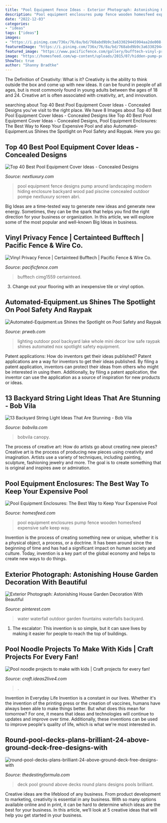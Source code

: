 ```yaml
---
title: "Pool Equipment Fence Ideas - Exterior Photograph: Astonishing House Garden Decoration With Beautiful"
description: "Pool equipment enclosures pump fence wooden homesfeed expensive safe keep way"
date: "2022-12-03"
categories:
- "ideas"
tags: ["ideas"]
images:
- "https://i.pinimg.com/736x/76/8a/bd/768abd9b9c3a633029445994aa2de008--outdoor-water-fountains-garden-fountains.jpg"
featuredImage: "https://i.pinimg.com/736x/76/8a/bd/768abd9b9c3a633029445994aa2de008--outdoor-water-fountains-garden-fountains.jpg"
featured_image: "https://www.pacificfence.com/gallery/bufftech-vinyl-privacy-fence/CIMG1559.jpg"
image: "https://homesfeed.com/wp-content/uploads/2015/07/hidden-pump-pool-equipment-enclosures-behind-wooden-fence-in-the-corner-of-backyard.jpg"
ShowToc: true
author: "Shanny Bradtke"
---
```



The Definition of Creativity: What is it?
Creativity is the ability to think outside the box and come up with new ideas. It can be found in people of all ages, but is most commonly found in young adults between the ages of 18 and 24. Creative art is often associated with creativity, art, and innovation.

	

		
searching about Top 40 Best Pool Equipment Cover Ideas - Concealed Designs you've visit to the right place. We have 8 Images about Top 40 Best Pool Equipment Cover Ideas - Concealed Designs like Top 40 Best Pool Equipment Cover Ideas - Concealed Designs, Pool Equipment Enclosures: The Best Way to Keep Your Expensive Pool and also Automated-Equipment.us Shines the Spotlight on Pool Safety and Raypak. Here you go:
		
    
## Top 40 Best Pool Equipment Cover Ideas - Concealed Designs

<img loading=lazy src="http://nextluxury.com/wp-content/uploads/wood-slat-fence-pool-equipment-enclosure-ideas.jpg" onerror="this.onerror=null;this.src='https://tse4.mm.bing.net/th?id=OIP.5mYzBR12CDg3vH7x2of5RQAAAA&amp;pid=15.1';" alt="Top 40 Best Pool Equipment Cover Ideas - Concealed Designs">

_Source: nextluxury.com_

>pool equipment fence designs pump around landscaping modern hiding enclosure backyard wood pad piscine concealed outdoor pompe nextluxury screen abri. 

	

Big Ideas are a time-tested way to generate new ideas and generate new energy. Sometimes, they can be the spark that helps you find the right direction for your business or organization. In this article, we will explore some of the most popular and well-known Big Ideas in business.

    
## Vinyl Privacy Fence | Certainteed Bufftech | Pacific Fence &amp; Wire Co.

<img loading=lazy src="https://www.pacificfence.com/gallery/bufftech-vinyl-privacy-fence/CIMG1559.jpg" onerror="this.onerror=null;this.src='https://tse3.mm.bing.net/th?id=OIP.UK9JxcH9b9zKv_28dYPjhAHaFj&amp;pid=15.1';" alt="Vinyl Privacy Fence | Certainteed Bufftech | Pacific Fence &amp; Wire Co.">

_Source: pacificfence.com_

>bufftech cimg1559 certainteed. 

	

3. Change out your flooring with an inexpensive tile or vinyl option.

    
## Automated-Equipment.us Shines The Spotlight On Pool Safety And Raypak

<img loading=lazy src="http://ww1.prweb.com/prfiles/2009/08/10/1972174/lights1b.jpg" onerror="this.onerror=null;this.src='https://tse3.mm.bing.net/th?id=OIP.J_ztOu_7ZgxrvxPhFgctbgHaE8&amp;pid=15.1';" alt="Automated-Equipment.us Shines the Spotlight on Pool Safety and Raypak">

_Source: prweb.com_

>lighting outdoor pool backyard lake whole mini decor low safe raypak shines automated nox spotlight safety equipment. 

	

Patent applications: How do inventors get their ideas published?
Patent applications are a way for inventors to get their ideas published. By filing a patent application, inventors can protect their ideas from others who might be interested in using them. Additionally, by filing a patent application, the inventor can use the application as a source of inspiration for new products or ideas.

    
## 13 Backyard String Light Ideas That Are Stunning - Bob Vila

<img loading=lazy src="https://empire-s3-production.bobvila.com/slides/38337/original/outdoor_pool_canopy_string_lights.jpg?1594324239" onerror="this.onerror=null;this.src='https://tse2.mm.bing.net/th?id=OIP.CRGx_4fR8SYDwzUpVLkO_AHaFX&amp;pid=15.1';" alt="13 Backyard String Light Ideas That Are Stunning - Bob Vila">

_Source: bobvila.com_

>bobvila canopy. 

	

The process of creative art: How do artists go about creating new pieces?
Creative art is the process of producing new pieces using creativity and imagination. Artists use a variety of techniques, including painting, sculpture, fashioning jewelry and more. The goal is to create something that is original and inspires awe or admiration.

    
## Pool Equipment Enclosures: The Best Way To Keep Your Expensive Pool

<img loading=lazy src="https://homesfeed.com/wp-content/uploads/2015/07/hidden-pump-pool-equipment-enclosures-behind-wooden-fence-in-the-corner-of-backyard.jpg" onerror="this.onerror=null;this.src='https://tse3.mm.bing.net/th?id=OIP.dmBQ_wctZYHixr-p1mHVowHaFj&amp;pid=15.1';" alt="Pool Equipment Enclosures: The Best Way to Keep Your Expensive Pool">

_Source: homesfeed.com_

>pool equipment enclosures pump fence wooden homesfeed expensive safe keep way. 

	

Invention is the process of creating something new or unique, whether it is a physical object, a process, or a doctrine. It has been around since the beginning of time and has had a significant impact on human society and culture. Today, invention is a key part of the global economy and helps to create new ways to do things.

    
## Exterior Photograph: Astonishing House Garden Decoration With Beautiful

<img loading=lazy src="https://i.pinimg.com/736x/76/8a/bd/768abd9b9c3a633029445994aa2de008--outdoor-water-fountains-garden-fountains.jpg" onerror="this.onerror=null;this.src='https://tse3.mm.bing.net/th?id=OIP.bZQSXVgs1GWKMoihAmzvPAHaJ4&amp;pid=15.1';" alt="Exterior Photograph: Astonishing House Garden Decoration With Beautiful">

_Source: pinterest.com_

>water waterfall outdoor garden fountains waterfalls backyard. 

	

1. The escalator: This invention is so simple, but it can save lives by making it easier for people to reach the top of buildings.

    
## Pool Noodle Projects To Make With Kids | Craft Projects For Every Fan!

<img loading=lazy src="https://craft.ideas2live4.com/wp-content/uploads/sites/4/2015/05/Pool-Noodle-Projects-03.jpg" onerror="this.onerror=null;this.src='https://tse1.mm.bing.net/th?id=OIP.SqEaoI4z90y-FxGPSiMmBAHaLH&amp;pid=15.1';" alt="Pool noodle projects to make with kids | Craft projects for every fan!">

_Source: craft.ideas2live4.com_

>. 

	

Invention in Everyday Life
Invention is a constant in our lives. Whether it's the invention of the printing press or the creation of vaccines, humans have always been able to make things better. But what does this mean for tomorrow? For one, it means that ideas and technologies will continue to updates and improve over time. Additionally, these inventions can be used to improve people's quality of life, which is what we're most interested in.

    
## Round-pool-decks-plans-brilliant-24-above-ground-deck-free-designs-with

<img loading=lazy src="http://thedestinyformula.com/wp-content/uploads/2018/07/round-pool-decks-plans-brilliant-24-above-ground-deck-free-designs-with-18-630x380.jpg" onerror="this.onerror=null;this.src='https://tse2.mm.bing.net/th?id=OIP.7RAA6aeC5jsoRJ5HHSrUEgHaEd&amp;pid=15.1';" alt="round-pool-decks-plans-brilliant-24-above-ground-deck-free-designs-with">

_Source: thedestinyformula.com_

>deck pool ground above decks round plans designs pools brilliant. 

	

Creative ideas are the lifeblood of any business. From product development to marketing, creativity is essential in any business. With so many options available online and in print, it can be hard to determine which ideas are the best for your business. In this article, we’ll look at 5 creative ideas that will help you get started in your business.

